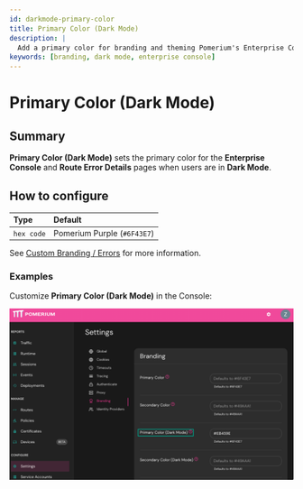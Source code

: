 ```yaml
---
id: darkmode-primary-color
title: Primary Color (Dark Mode)
description: |
  Add a primary color for branding and theming Pomerium's Enterprise Console and information pages in dark mode.
keywords: [branding, dark mode, enterprise console]
---
```


# Primary Color (Dark Mode)

## Summary

**Primary Color (Dark Mode)** sets the primary color for the **Enterprise Console** and **Route Error Details** pages when users are in **Dark Mode**.

## How to configure

| **Type**   | **Default**                 |
| :--------- | :-------------------------- |
| `hex code` | Pomerium Purple (`#6F43E7`) |

See [Custom Branding / Errors](/docs/capabilities/branding) for more information.

### Examples

Customize **Primary Color (Dark Mode)** in the Console:

![Set custom primary color for dark mode](./img/branding-dark-mode.png)
